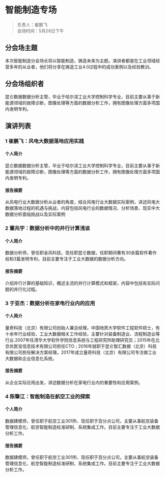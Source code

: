 # 智能制造专场

> 负责人：崔鹏飞  
会场时间：5月26日下午  

## 分会场主题

本次智能制造分会场长将以智能制造，铸造未来为主题。演讲者都是在工业领域经营多年的从业者，他们将分享在铸造工业4.0过程中的成功案例以及经验教训。

## 分会场组织者

昆仑数据数据分析主管，毕业于哈尔滨工业大学控制科学专业，目前主要从事于新能源领域的故障诊断，图像处理等方面的数据分析工作，拥有图像处理方面多项国内发明专利。

## 演讲列表

### 1 崔鹏飞：风电大数据落地应用实践

#### 个人简介

昆仑数据数据分析主管，毕业于哈尔滨工业大学控制科学专业，目前主要从事于新能源领域的故障诊断，图像处理等方面的数据分析工作，拥有图像处理方面多项国内发明专利。

#### 报告摘要

从风电行业大数据分析从业者的角度，结合风电行业大数据实际案例，讲述风电大数据落地过程的机遇与挑战，内容包括风电行业的数据情况、分析场景、现实中大数据分析面临挑战以及实际案例

### 2 董兆宇：数据分析中的并行计算浅谈

#### 个人简介

数据分析师，曾任职金风科技，现任职昆仑数据，任职期间著有30余篇软件著作权和3篇发明专利，目前主要专注于工业大数据的数据分析方向。

#### 报告摘要

介绍并行计算的基础知识，概述主流的并行计算模式和框架，内容中包括有实际问题的并行化过程。

### 3 于亚杰：数据分析在家电行业内的应用

#### 个人简介

量奇科技（北京）有限公司创始人兼总经理，中国地质大学软件工程软件硕士，有十余年行业经验，工业大数据相关工作经验，主要针对装备制造业、流程制造业等行业.2007年任清华大学软件学院信息系统与工程研究所助理研究员；2015年在北京优医宝信息技术有限公司担任CTO ; 2016年就职于昆仑智汇数据（北京）科技有限公司担任解决方案经理。2017年成立量奇科技（北京）有限公司专注做工业大数据和企业信息化系统。

#### 报告摘要

从企业实际应用出发，讲述数据分析在家电行业内的重要性和应用案例。

### 4 陈肇江：智能制造在航空工业的探索

#### 个人简介

数据建模师，曾任职于航空工业301所、现任职于百分点公司，主要从事航空装备管理信息化、航空智能制造标准研制、系统集成工作。目前主要专注于工业大数据分析工作。

#### 报告摘要

数据建模师，曾任职于航空工业301所、现任职于百分点公司，主要从事航空装备管理信息化、航空智能制造标准研制、系统集成工作。目前主要专注于工业大数据分析工作。
